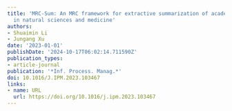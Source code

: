 ```yaml
---
title: 'MRC-Sum: An MRC framework for extractive summarization of academic articles
  in natural sciences and medicine'
authors:
- Shuaimin Li
- Jungang Xu
date: '2023-01-01'
publishDate: '2024-10-17T06:02:14.711590Z'
publication_types:
- article-journal
publication: '*Inf. Process. Manag.*'
doi: 10.1016/J.IPM.2023.103467
links:
- name: URL
  url: https://doi.org/10.1016/j.ipm.2023.103467
---
```

